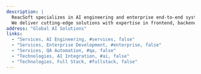 ```yaml
---
description: |
  ReacSoft specializes in AI engineering and enterprise end-to-end system development.
  We deliver cutting-edge solutions with expertise in frontend, backend, QA automation, and AI integration—transforming businesses with the power of artificial intelligence.
address: "Global AI Solutions"
links:
  - "Services, AI Engineering, #services, false"
  - "Services, Enterprise Development, #enterprise, false"
  - "Services, QA Automation, #qa, false"
  - "Technologies, AI Integration, #ai, false"
  - "Technologies, Full Stack, #fullstack, false"
---
```

